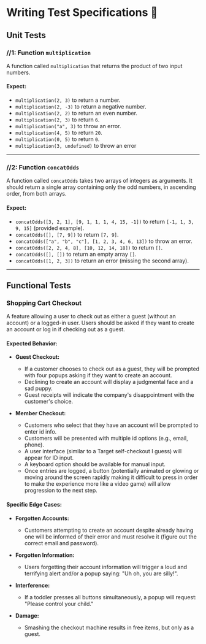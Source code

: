 # Writing Test Specifications 🧪

## Unit Tests 

### //1: Function `multiplication`

A function called `multiplication` that returns the product of two input numbers.

#### Expect:

- `multiplication(2, 3)` to return a number.
- `multiplication(2, -3)` to return a negative number.
- `multiplication(2, 2)` to return an even number.
- `multiplication(2, 3)` to return `6`.
- `multiplication("a", 3)` to throw an error.
- `multiplication(4, 5)` to return `20`.
- `multiplication(0, 5)` to return `0`.
- `multiplication(3, undefined)` to throw an error

---

### //2: Function `concatOdds`

A function called `concatOdds` takes two arrays of integers as arguments. It should return a single array containing only the odd numbers, in ascending order, from both arrays.

#### Expect:

- `concatOdds([3, 2, 1], [9, 1, 1, 1, 4, 15, -1])` to return `[-1, 1, 3, 9, 15]` (provided example).
- `concatOdds([], [7, 9])` to return `[7, 9]`.
- `concatOdds(["a", "b", "c"], [1, 2, 3, 4, 6, 13])` to throw an error.
- `concatOdds([2, 2, 4, 8], [10, 12, 14, 18])` to return `[]`.
- `concatOdds([], [])` to return an empty array `[]`.
- `concatOdds([1, 2, 3])` to return an error (missing the second array).

---

## Functional Tests

### Shopping Cart Checkout

A feature allowing a user to check out as either a guest (without an account) or a logged-in user. Users should be asked if they want to create an account or log in if checking out as a guest.

#### Expected Behavior:

- **Guest Checkout:**

  - If a customer chooses to check out as a guest, they will be prompted with four popups asking if they want to create an account.
  - Declining to create an account will display a judgmental face and a sad puppy.
  - Guest receipts will indicate the company's disappointment with the customer's choice.

- **Member Checkout:**
  - Customers who select that they have an account will be prompted to enter id info.
  - Customers will be presented with multiple id options (e.g., email, phone).
  - A user interface (similar to a Target self-checkout I guess) will appear for ID input.
  - A keyboard option should be available for manual input.
  - Once entries are logged, a button (potentially animated or glowing or moving around the screen rapidly making it difficult to press in order to make the experience more like a video game)
    will allow progression to the next step.

#### Specific Edge Cases:

- **Forgotten Accounts:**

  - Customers attempting to create an account despite already having one will be informed of their error and must resolve it (figure out the correct email and password).

- **Forgotten Information:**

  - Users forgetting their account information will trigger a loud and terrifying alert and/or a popup saying: "Uh oh, you are silly!".

- **Interference:**

  - If a toddler presses all buttons simultaneously, a popup will request: "Please control your child."

- **Damage:**
  - Smashing the checkout machine results in free items, but only as a guest.
